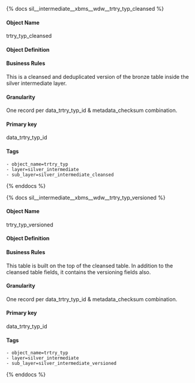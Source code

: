{% docs sil__intermediate__xbms__wdw__trtry_typ_cleansed %}

#### Object Name
trtry_typ_cleansed

#### Object Definition


#### Business Rules
This is a cleansed and deduplicated version of the bronze table inside the silver intermediate layer.

#### Granularity
One record per data_trtry_typ_id & metadata_checksum combination.

#### Primary key
data_trtry_typ_id

#### Tags
    - object_name=trtry_typ
    - layer=silver_intermediate
    - sub_layer=silver_intermediate_cleansed

{% enddocs %}

{% docs sil__intermediate__xbms__wdw__trtry_typ_versioned %}

#### Object Name
trtry_typ_versioned

#### Object Definition


#### Business Rules
This table is built on the top of the cleansed table. In addition to the cleansed table fields, it contains the versioning fields also.

#### Granularity
One record per data_trtry_typ_id & metadata_checksum combination.

#### Primary key
data_trtry_typ_id

#### Tags
    - object_name=trtry_typ
    - layer=silver_intermediate
    - sub_layer=silver_intermediate_versioned

{% enddocs %}